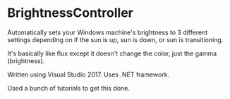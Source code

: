 # BrightnessController
Automatically sets your Windows machine's brightness to 3 different settings depending on if the sun is up, sun is down, or sun is transitioning.

It's basically like flux except it doesn't change the color, just the gamma (brightness).

Written using Visual Studio 2017. Uses .NET framework.

Used a bunch of tutorials to get this done.
